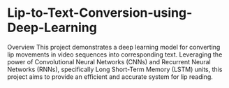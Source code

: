 # Lip-to-Text-Conversion-using-Deep-Learning
Overview
This project demonstrates a deep learning model for converting lip movements in video sequences into corresponding text. Leveraging the power of Convolutional Neural Networks (CNNs) and Recurrent Neural Networks (RNNs), specifically Long Short-Term Memory (LSTM) units, this project aims to provide an efficient and accurate system for lip reading.
